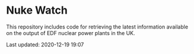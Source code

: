 # Nuke Watch

This repository includes code for retrieving the latest information available on the output of EDF nuclear power plants in the UK.

Last updated: 2020-12-19 19:07